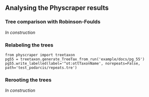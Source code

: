 ## Analysing the Physcraper results

### Tree comparison with Robinson-Foulds

*In construction*

### Relabeling the trees

    from physcraper import treetaxon
    pg55 = treetaxon.generate_TreeTax_from_run('example/docs/pg_55')
    pg55.write_labelled(label='^ot:ottTaxonName', norepeats=False, path='test_podarcis/repeats.tre')

### Rerooting the trees

*In construction*

